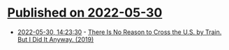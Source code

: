 # [Published on 2022-05-30](index.md)

* [2022-05-30, 14:23:30](https://news.ycombinator.com/item?id=31559283) - [There Is No Reason to Cross the U.S. by Train. But I Did It Anyway. (2019)](https://www.nytimes.com/interactive/2019/03/20/magazine/train-across-america-amtrak.html)

